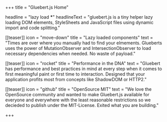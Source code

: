 +++
title = "Gluebert.js Home"

headline = "lazy load <strong>*</strong>"
headlineText = "gluebert.js is a tiny helper lazy loading DOM elements, StyleSheets and JavaScript files using dynamic import and code splitting."

[[teaser]]
    icon = "move-down"
    title = "Lazy loaded components"
    text = "Times are over where you manually had to find your elmements. Glueberts uses the power of MutationObserver and IntersectionObserver to load necessary dependencies when needed. No waste of payload."

[[teaser]]
    icon = "rocket"
    title = "Performance in the DNA"
    text = "Gluebert has performance and best practices in mind at every step when it comes to first meaningful paint or first time to interaction. Designed that your application profits most from concepts like ShadowDOM or HTTP2."

[[teaser]]
    icon = "github"
    title = "OpenSource MIT"
    text = "We love the OpenSource community and wanted to make Gluebert.js available for everyone and everywhere with the least reasonable restrictions so we decieded to publish under the MIT-License. Exited what you are building."

+++

